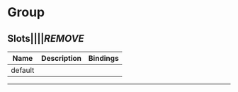 # Group

## Slots||||_REMOVE_

| Name    | Description | Bindings |
| ------- | ----------- | -------- |
| default |             |          |

---
